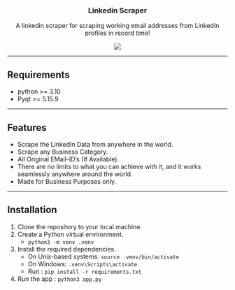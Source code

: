 <h3 align="center">Linkedin Scraper</h3>
<div align="center">
<p align="center">
A linkedin scraper for scraping working email addresses from LinkedIn profiles in record time!
</p>
<img src='https://github.com/user-attachments/assets/475f9c03-65c1-42b8-ab5d-f020b6a80860'/>	

</div>

---
## Requirements

-   python >= 3.10
-   Pyqt >= 5.15.9

---
## Features

-   Scrape the LinkedIn Data from anywhere in the world.
-   Scrape any Business Category.
-   All Original EMail-ID’s (If Available).
-   There are no limits to what you can achieve with it, and it works seamlessly anywhere around the world.
- Made for Business Purposes only.

---
## Installation

1.  Clone the repository to your local machine.
2.  Create a Python virtual environment.
	* `python3 -m venv .venv`
3.  Install the required dependencies.
	* On Unix-based systems: `source .venv/bin/activate`
	* On Windows: `.venv\Scripts\activate`
	* Run : `pip install -r requirements.txt`
4.  Run the app : `python3 app.py`
